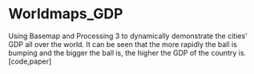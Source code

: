 # Worldmaps_GDP
Using Basemap and Processing 3 to dynamically demonstrate the cities' GDP all over the world. It can be seen that the more rapidly the ball is bumping and the bigger the ball is, the higher the GDP of the country is.  [code,paper]
